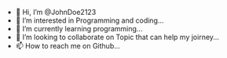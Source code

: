 - 👋 Hi, I’m @JohnDoe2123
- 👀 I’m interested in Programming and coding...
- 🌱 I’m currently learning programming...
- 💞️ I’m looking to collaborate on Topic that can help my joirney...
- 📫 How to reach me on Github...

<!---
JohnDoe2123/JohnDoe2123 is a ✨ special ✨ repository because its `README.md` (this file) appears on your GitHub profile.
You can click the Preview link to take a look at your changes.
--->

